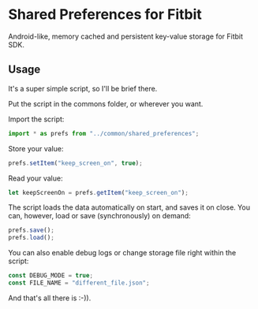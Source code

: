 # Shared Preferences for Fitbit
Android-like, memory cached and persistent key-value storage for Fitbit SDK.

## Usage
It's a super simple script, so I'll be brief there.

Put the script in the commons folder, or wherever you want.

Import the script:
```javascript
import * as prefs from "../common/shared_preferences";
```

Store your value:
```javascript
prefs.setItem("keep_screen_on", true);
```

Read your value:
```javascript
let keepScreenOn = prefs.getItem("keep_screen_on");
```

The script loads the data automatically on start, and saves it on close. You can, however, load or save (synchronously) on demand:
```javascript
prefs.save();
prefs.load();
```

You can also enable debug logs or change storage file right within the script:
```javascript
const DEBUG_MODE = true;
const FILE_NAME = "different_file.json";
```

And that's all there is :-)).
